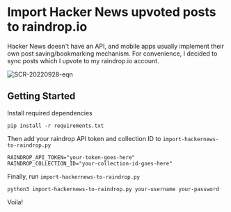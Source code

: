 # Import Hacker News upvoted posts to raindrop.io

Hacker News doesn't have an API, and mobile apps usually implement their own post saving/bookmarking mechanism. For convenience, I decided to sync posts which I upvote to my raindrop.io account.

![SCR-20220928-eqn](https://user-images.githubusercontent.com/690117/192851124-735a47e5-6e0f-493e-a73f-09301ad97406.png)

## Getting Started

Install required dependencies
```
pip install -r requirements.txt
```

Then add your raindrop API token and collection ID to `import-hackernews-to-raindrop.py`
```
RAINDROP_API_TOKEN="your-token-goes-here"
RAINDROP_COLLECTION_ID="your-collection-id-goes-here"
```

Finally, run `import-hackernews-to-raindrop.py`

```
python3 import-hackernews-to-raindrop.py your-username your-password 
```
Voila!
